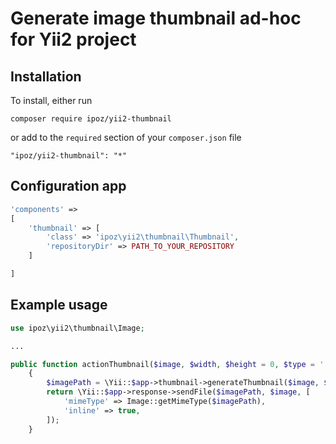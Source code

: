 Generate image thumbnail ad-hoc for Yii2 project
===================================

Installation
----------
To install, either run
```
composer require ipoz/yii2-thumbnail
```
or add to the `required` section of your `composer.json` file
```
"ipoz/yii2-thumbnail": "*" 
```

Configuration app
----------
```php
'components' =>
[
    'thumbnail' => [
        'class' => 'ipoz\yii2\thumbnail\Thumbnail',
        'repositoryDir' => PATH_TO_YOUR_REPOSITORY
    ]

]
```

Example usage
----------
```php
use ipoz\yii2\thumbnail\Image;

...

public function actionThumbnail($image, $width, $height = 0, $type = '')
    {
        $imagePath = \Yii::$app->thumbnail->generateThumbnail($image, $width, $height, $type);
        return \Yii::$app->response->sendFile($imagePath, $image, [
            'mimeType' => Image::getMimeType($imagePath),
            'inline' => true,
        ]);
    }
```
